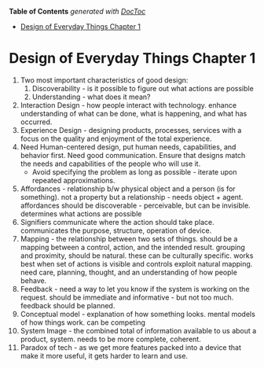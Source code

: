 <!-- START doctoc generated TOC please keep comment here to allow auto update -->
<!-- DON'T EDIT THIS SECTION, INSTEAD RE-RUN doctoc TO UPDATE -->
**Table of Contents**  *generated with [DocToc](https://github.com/thlorenz/doctoc)*

- [Design of Everyday Things Chapter 1](#design-of-everyday-things-chapter-1)

<!-- END doctoc generated TOC please keep comment here to allow auto update -->

# Design of Everyday Things Chapter 1

1. Two most important characteristics of good design:
    1. Discoverability - is it possible to figure out what actions are possible
    2. Understanding - what does it mean?
2. Interaction Design - how people interact with technology. enhance understanding of what can be
   done, what is happening, and what has occurred.
3. Experience Design - designing products, processes, services with a focus on the quality and
   enjoyment of the total experience.
4. Need Human-centered design, put human needs, capabilities, and behavior first. Need good
   communication. Ensure that designs match the needs and capabilities of the people who will use
   it.
    * Avoid specifying the problem as long as possible - iterate upon repeated approximations.
5. Affordances - relationship b/w physical object and a person (is for something). not a property
   but a relationship - needs object + agent. affordances should be discoverable - perceivable, but
   can be invisible. determines what actions are possible
6. Signifiers communicate where the action should take place. communicates the purpose, structure,
   operation of device.
7. Mapping - the relationship between two sets of things. should be a mapping between a control,
   action, and the intended result. grouping and proximity, should be natural. these can be
   culturally specific. works best when set of actions is visible and controls exploit natural
   mapping. need care, planning, thought, and an understanding of how people behave.
8. Feedback - need a way to let you know if the system is working on the request. should be
   immediate and informative - but not too much. feedback should be planned.
9. Conceptual model - explanation of how something looks. mental models of how things work. can be
   competing
10. System Image - the combined total of information available to us about a product, system. needs
    to be more complete, coherent.
11. Paradox of tech - as we get more features packed into a device that make it more useful, it gets
    harder to learn and use.
